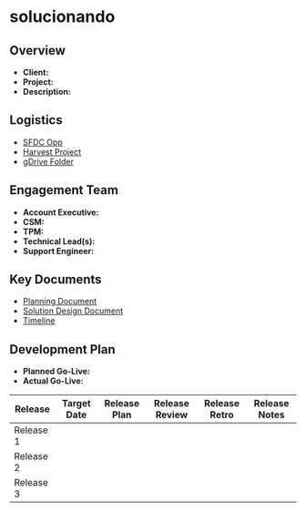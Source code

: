 # solucionando


## Overview
 - **Client:** 
 - **Project:** 
 - **Description:** 

## Logistics
 - [SFDC Opp]()
 - [Harvest Project]()
 - [gDrive Folder]()

## Engagement Team
 - **Account Executive:** 
 - **CSM:** 
 - **TPM:** 
 - **Technical Lead(s):** 
 - **Support Engineer:** 

## Key Documents
 - [Planning Document]()
 - [Solution Design Document]()
 - [Timeline]()

## Development Plan
 - **Planned Go-Live:** 
 - **Actual Go-Live:** 

| Release | Target Date | Release Plan | Release Review | Release Retro | Release Notes |
| --- | --- | --- | --- | --- | --- |
| Release 1 | 
| Release 2 | 
| Release 3 |
